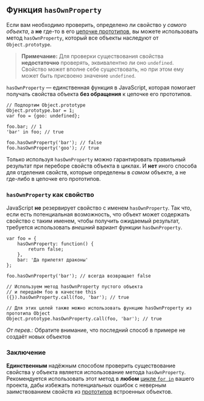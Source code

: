 ##  Функция `hasOwnProperty`

Если вам необходимо проверить, определено ли свойство у *самого объекта*, а **не** где-то в его [цепочке прототипов](#object.prototype), вы можете использовать метод `hasOwnProperty`, который все объекты наследуют от `Object.prototype`.

> **Примечание:** Для проверки существования свойства **недостаточно** проверять, эквивалентно ли оно `undefined`. Свойство может вполне себе существовать, но при этом ему может быть присвоено значение `undefined`.

`hasOwnProperty` — единственная функция в JavaScript, которая помогает получать свойства объекта **без обращения** к цепочке его прототипов.

    // Подпортим Object.prototype
    Object.prototype.bar = 1;
    var foo = {goo: undefined};

    foo.bar; // 1
    'bar' in foo; // true

    foo.hasOwnProperty('bar'); // false
    foo.hasOwnProperty('goo'); // true

Только используя `hasOwnProperty` можно гарантировать правильный результат при переборе свойств объекта в циклах. И **нет** иного способа для отделения свойств, которые определены в *самом* объекте, а не где-либо в цепочке его прототипов.

### `hasOwnProperty` как свойство

JavaScript **не** резервирует свойство с именем `hasOwnProperty`. Так что, если есть потенциальная возможность, что объект может содержать свойство с таким именем, чтобы получить ожидаемый результат, требуется использовать *внешний* вариант функции `hasOwnProperty`.

    var foo = {
        hasOwnProperty: function() {
            return false;
        },
        bar: 'Да прилетят драконы'
    };

    foo.hasOwnProperty('bar'); // всегда возвращает false

    // Используем метод hasOwnProperty пустого объекта
    // и передаём foo в качестве this
    ({}).hasOwnProperty.call(foo, 'bar'); // true

    // Для этих целей также можно использовать функцию hasOwnProperty из прототипа Object
    Object.prototype.hasOwnProperty.call(foo, 'bar'); // true

*От перев.:* Обратите внимание, что последний способ в примере не создаёт новых объектов

### Заключение

**Единственным** надёжным способом проверить существование свойства у объекта является использование метода `hasOwnProperty`. Рекомендуется использовать этот метод в **любом** [цикле `for in`](#object.forinloop) вашего проекта, дабы избежать потенциальных ошибок с неверным заимствованием свойств из [прототипов](#object.prototype) встроенных объектов.

